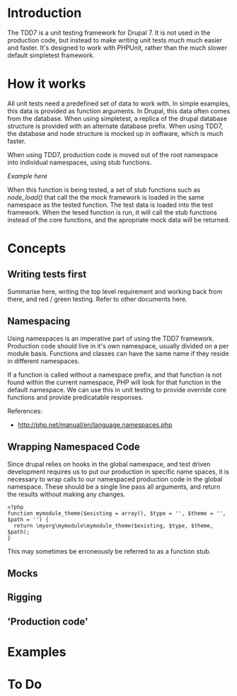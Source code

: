# Introduction

The TDD7 is a unit testing framework for Drupal 7. It is not used in the
production code, but instead to make writing unit tests much much easier and
faster. It's designed to work with PHPUnit, rather than the much slower default
simpletest framework.

# How it works

All unit tests need a predefined set of data to work with. In simple examples,
this data is provided as function arguments. In Drupal, this data often comes
from the database. When using simpletest, a replica of the drupal database
structure is provided with an alternate database prefix. When using TDD7, the
database and node structure is mocked up in software, which is much faster.

When using TDD7, production code is moved out of the root namespace into
individual namespaces, using stub functions.

*Example here*

When this function is being tested, a set of stub functions such as
*node_load()* that call the the mock framework is loaded in the same namespace
as the tested function. The test data is loaded into the test framework.
When the tesed function is run, it will call the stub functions instead of the
core functions, and the apropriate mock data will be returned.

# Concepts

## Writing tests first
Summarise here, writing the top level requirement and working back from there,
and red / green testing. Refer to other documents here.

## Namespacing
Using namespaces is an imperative part of using the TDD7 framework. Production
code should live in it's own namespace, usually divided on a per module basis.
Functions and classes can have the same name if they reside in different
namespaces.

If a function is called without a namespace prefix, and that function is not
found within the current namespace, PHP will look for that function in the default
namespace. We can use this in unit testing to provide override core functions and
provide predicatable responses.

References:
* http://php.net/manual/en/language.namespaces.php


## Wrapping Namespaced Code
Since drupal relies on hooks in the global namespace, and test driven
development requires us to put our production in specific name spaces, it is
necessary to wrap calls to our namespaced production code in the global
namespace. These should be a single line pass all arguments, and return the
results without making any changes.

	<?php
	function mymodule_theme($existing = array(), $type = '', $theme = '', $path = '') {
	  return \myorg\mymodule\mymodule_theme($existing, $type, $theme, $path);
	}

This may sometimes be erroneously be referred to as a function stub.

## Mocks
## Rigging
## 'Production code'

# Examples

# To Do


